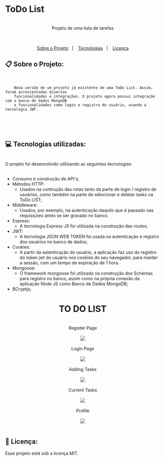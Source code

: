 # ToDo List

<br>
<div align="center">
   Projeto de uma lista de tarefas
</div>
<br>
<br>
<p align="center">
  <a href="#clipboard-sobre-o-projeto">Sobre o Projeto</a>&nbsp;&nbsp;&nbsp;|&nbsp;&nbsp;&nbsp;
  <a href="#computer-tecnologias-utilizadas">Tecnologias</a>&nbsp;&nbsp;&nbsp;|&nbsp;&nbsp;&nbsp;
  <a href="#closed-book-licença">Licença</a>
</p>

## :clipboard: Sobre o Projeto:

<br>
<p text-align="justify">   

        Nova versão de um projeto já existente de uma ToDo List. Assim, foram acrescentadas diversas
        funcionalidades e integrações. O projeto agora possui integração com o banco de dados MongoDB
        e funcionalidades como login e registro de usuário, usando a tecnologia JWT. 
  
<br>
</p>
<br>

## :computer: Tecnologias utilizadas:
<br>
O projeto foi desenvolvido utilizando as seguintes tecnologias:
<br><br>

- Consumo e construção de API's;
- Métodos HTTP:
   - Usados na contrução das rotas tanto da parte de login / registro de usuários, como também na parte de adiocionar e deletar tasks na ToDo LIST;
- Middleware:
   - Usados, por exemplo, na autenticação daquilo que é passado nas requisições antes se ser gravado no banco.
- Express:
   - A tecnologia Express JS foi utilizada na construção das routes;
- JWT:
   - A tecnologia JSON WEB TOKEN foi usada na autenticação e registro dos usuários no banco de dados;
- Cookies:
   - A partir da autenticação do usuário, a aplicação faz uso do registro do token jwt do usuário nos cookies do seu navegador, para manter a sessão, com um tempo de expiração de 1 hora. 
- Mongoose:
   - O framework mongoose foi utilizado na construção dos Schemas para registro no banco, assim como na própria conexão da aplicação Node JS como Banco de Dados MongoDB;
- BCryptjs;
 

<div align="center">

# TO DO LIST
   <br>
   Register Page
   <br><br>
   <img src="https://user-images.githubusercontent.com/97189415/232350479-251ee6f4-5257-4e90-9cee-31acc6236115.png">
   <br><br>
   Login Page
   <br><br>
   <img src="https://user-images.githubusercontent.com/97189415/232350477-7ea30c83-2dfa-4412-a079-d6d03e177c09.png">
   <br><br>
   Adding Tasks
   <br><br>
   <img src="https://user-images.githubusercontent.com/97189415/232350475-a3db3d5a-5f9a-42b7-9091-215f2dfb8cd3.png">
   <br><br>
   Current Tasks
   <br><br>
   <img src="https://user-images.githubusercontent.com/97189415/232350471-59d86d83-09af-47dd-86a4-4780b83abeb7.png">
   <br><br>
   Profile
   <br><br>
   <img src="https://user-images.githubusercontent.com/97189415/232350480-f21afb9e-59e0-497e-ab01-630a913cd659.png">
   <br><br>
</div>

## :closed_book: Licença:

Esse projeto está sob a licença MIT.

